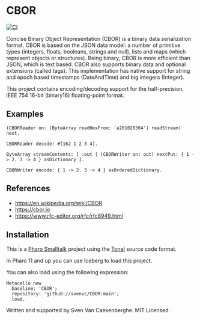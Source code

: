 # CBOR

[![CI](https://github.com/svenvc/CBOR/actions/workflows/CI.yml/badge.svg)](https://github.com/svenvc/CBOR/actions/workflows/CI.yml)

Concise Binary Object Representation (CBOR) is a binary data serialization format. 
CBOR is based on the JSON data model: a number of primitive types (integers, floats, booleans, strings and null), lists and maps (which represent objects or structures).
Being binary, CBOR is more efficient than JSON, which is text based.
CBOR also supports binary data and optional extensions (called tags).
This implementation has native support for string and epoch based timestamps (DateAndTime) and big integers (Integer).

This project contains encoding/decoding support for the half-precision, IEEE 754 16-bit (binary16) floating-point format.

## Examples

```Smalltalk
(CBORReader on: (ByteArray readHexFrom: 'a201020304') readStream) next.

CBORReader decode: #[162 1 2 3 4].

ByteArray streamContents: [ :out | (CBORWriter on: out) nextPut: { 1 -> 2. 3 -> 4 } asDictionary ].

CBORWriter encode: { 1 -> 2. 3 -> 4 } asOrderedDictionary.
```

## References

- https://en.wikipedia.org/wiki/CBOR
- https://cbor.io
- https://www.rfc-editor.org/rfc/rfc8949.html

## Installation

This is a [Pharo Smalltalk](http://wwww.pharo.st) project 
using the [Tonel](https://github.com/pharo-vcs/tonel) source code format.

In Pharo 11 and up you can use Iceberg to load this project.

You can also load using the following expression:

    Metacello new
      baseline: 'CBOR';
      repository: 'github://svenvc/CBOR:main';
      load.
   
Written and supported by Sven Van Caekenberghe. MIT Licensed.
